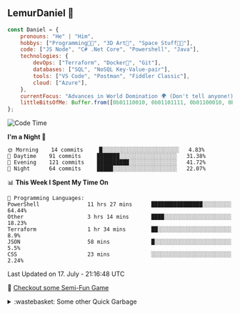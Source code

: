 
## LemurDaniel 👾

```javascript
const Daniel = {
    pronouns: "He" | "Him",
    hobbys: ["Programming🧑‍💻", "3D Art🎨", "Space Stuff🧑‍🚀"],
    code: ["JS Node", "C# .Net Core", "Powershell", "Java"],
    technologies: {
        devOps: ["Terraform", "Docker🐳", "Git"],
        databases: ["SQL", "NoSQL Key-Value-pair"],
        tools: ["VS Code", "Postman", "Fiddler Classic"],
        cloud: ["Azure"],
    },
    currentFocus: "Advances in World Domination 🌍 (Don't tell anyone!)",
    littleBitsOfMe: Buffer.from([0b01110010, 0b01101111, 0b01100010, 0b01101111, 0b01110100])
};
```

<!--START_SECTION:waka-->
![Code Time](http://img.shields.io/badge/Code%20Time-239%20hrs%2055%20mins-blue)

**I'm a Night 🦉** 

```text
🌞 Morning    14 commits     █░░░░░░░░░░░░░░░░░░░░░░░░   4.83% 
🌆 Daytime    91 commits     ███████░░░░░░░░░░░░░░░░░░   31.38% 
🌃 Evening    121 commits    ██████████░░░░░░░░░░░░░░░   41.72% 
🌙 Night      64 commits     █████░░░░░░░░░░░░░░░░░░░░   22.07%

```


📊 **This Week I Spent My Time On** 

```text
💬 Programming Languages: 
PowerShell               11 hrs 27 mins      ████████████████░░░░░░░░░   64.44% 
Other                    3 hrs 14 mins       ████░░░░░░░░░░░░░░░░░░░░░   18.23% 
Terraform                1 hr 34 mins        ██░░░░░░░░░░░░░░░░░░░░░░░   8.9% 
JSON                     58 mins             █░░░░░░░░░░░░░░░░░░░░░░░░   5.5% 
CSS                      23 mins             ░░░░░░░░░░░░░░░░░░░░░░░░░   2.24%

```


 Last Updated on 17. July - 21:16:48 UTC
<!--END_SECTION:waka-->

👾 [Checkout some Semi-Fun Game](https://lemurdaniel.github.io/DEMO__react-github-pages-test/)

<details>
  <summary>:wastebasket: Some other Quick Garbage</summary>
  
  - 🎆 [Fireworks](https://editor.p5js.org/DanielL/full/3Q-JY7VGG)
  - 📐 [Sin/Cos Visualisation](https://editor.p5js.org/DanielL/full/Z4zcGhwxK)
  - 🎉 [Seek and Evade](https://editor.p5js.org/DanielL/full/EBHVYNqTJ)
  - 💥 [Recursive Explosions](https://editor.p5js.org/DanielL/full/enkxbZWm1)
  - 🚀 [Primitive Arrival with PID](https://editor.p5js.org/DanielL/full/3Q_k9lUO8)
  - 👾 [Vector Thrust](https://editor.p5js.org/DanielL/full/z8Mqzazzs)

</details>
